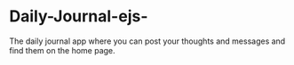 # Daily-Journal-ejs-
The daily journal app where you can post your thoughts and messages and find them on the home page.
